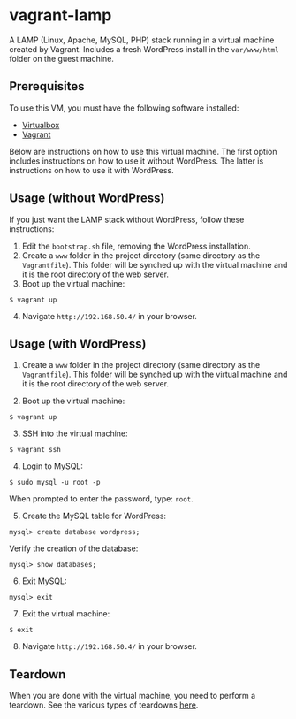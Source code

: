 # vagrant-lamp

A LAMP (Linux, Apache, MySQL, PHP) stack running in a virtual machine created by Vagrant. Includes a fresh WordPress install in the `var/www/html` folder on the guest machine.

## Prerequisites

To use this VM, you must have the following software installed:
- [Virtualbox](https://www.virtualbox.org/wiki/Downloads)
- [Vagrant](https://www.vagrantup.com/downloads.html)

Below are instructions on how to use this virtual machine.  The first option includes instructions on how to use it without WordPress.  The latter is instructions on how to use it with WordPress.

## Usage (without WordPress)

If you just want the LAMP stack without WordPress, follow these instructions:

1. Edit the `bootstrap.sh` file, removing the WordPress installation.
2. Create a `www` folder in the project directory (same directory as the `Vagrantfile`).  This folder will be synched up with the virtual machine and it is the root directory of the web server.
3. Boot up the virtual machine:

```
$ vagrant up
```

4. Navigate `http://192.168.50.4/` in your browser.

## Usage (with WordPress)

1. Create a `www` folder in the project directory (same directory as the `Vagrantfile`).  This folder will be synched up with the virtual machine and it is the root directory of the web server.

2. Boot up the virtual machine:

```
$ vagrant up
```

3. SSH into the virtual machine:

```
$ vagrant ssh
```

4. Login to MySQL:

```
$ sudo mysql -u root -p
```

When prompted to enter the password, type: `root`.

5. Create the MySQL table for WordPress:

```
mysql> create database wordpress;
```

Verify the creation of the database:

```
mysql> show databases;
```

6. Exit MySQL:

```
mysql> exit
```

7. Exit the virtual machine:

```
$ exit
```

8. Navigate `http://192.168.50.4/` in your browser.

## Teardown

When you are done with the virtual machine, you need to perform a teardown.  See the various types of teardowns [here](https://www.vagrantup.com/intro/getting-started/teardown.html).